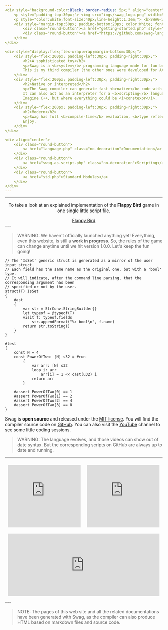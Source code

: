 ```yaml
---
<div style="background-color:Black; border-radius: 5px;" align="center">
    <p style="padding-top:30px;"> <img src="imgs/swag_logo.png" width=50%> </p>
    <p style="color:white;font-size:40px;line-height:1.3em;"> <b>SWAG</b> Programming Language </p>
    <div style="margin-top:50px; padding-bottom:20px; color:White; font-size:20px;">
        <div class="round-button"><a href="getting-started.php" style="color:#F7F900; text-decoration:none;">Getting Started</a></div>
        <div class="round-button"><a href="https://github.com/swag-lang/swag/releases" style="color:#F7F900; text-decoration:none;">Download the Compiler</a> </div>
    </div>
</div>

<div style="display:flex;flex-wrap:wrap;margin-bottom:30px;">
    <div style="flex:200px; padding-left:30px; padding-right:30px;">
        <h2>A sophisticated toy</h2>
        <p>Swag is a <b>system</b> programming language made for fun because, let's be honest, C++ is now an horrible and ugly beast !</p>
        This is my third compiler (the other ones were developed for AAA <b>game engines</b>), but that one is by far the most advanced.
    </div>
    <div style="flex:200px; padding-left:30px; padding-right:30px;">
        <h2>Native or interpreted</h2>
        <p>The Swag compiler can generate fast <b>native</b> code with a custom x64 backend or with LLVM.
        It can also act as an interpreter for a <b>scripting</b> language.</p>
        Imagine C++, but where everything could be <i>constexpr</i>.
    </div>
    <div style="flex:200px; padding-left:30px; padding-right:30px;">
        <h2>Modern</h2>
        <p>Swag has full <b>compile-time</b> evaluation, <b>type reflection</b> at both runtime and compile time, <b>meta programming</b>, <b>generics</b>, a powerful <b>macro system</b>...</p>
        Enjoy.
    </div>
</div>

<div align="center">
    <div class="round-button">
        <a href="language.php" class="no-decoration">Documentation</a>
    </div>
    <div class="round-button">
        <a href="swag-as-script.php" class="no-decoration">Scripting</a>
    </div>
    <div class="round-button">
        <a href="std.php">Standard Modules</a>
    </div>
</div>
---
```

---
<div align="center">
    <p>To take a look at an explained implementation of the <b>Flappy Bird</b> game in one single little script file.</p>
    <div class="round-button">
        <a href="flappy.php" class="no-decoration">Flappy Bird</a>
    </div>
</div>
---

> WARNING:
> We haven't officially launched anything yet! Everything, even this website, is still a **work in progress**. So, the rules of the game can change anytime until we hit version 1.0.0. Let's keep the fun going!

```swag
// The 'IsSet' generic struct is generated as a mirror of the user input struct.
// Each field has the same name as the original one, but with a 'bool' type.
// It will indicate, after the command line parsing, that the corresponding argument has been
// specified or not by the user.
struct(T) IsSet
{
    #ast
    {
        var str = StrConv.StringBuilder{}
        let typeof = @typeof(T)
        visit f: typeof.fields
            str.appendFormat("%: bool\n", f.name)
        return str.toString()
    }
}
```

```swag
#test
{
    const N = 4
    const PowerOfTwo: [N] s32 = #run
        {
            var arr: [N] s32
            loop i: arr
                arr[i] = 1 << cast(u32) i
            return arr
        }

    #assert PowerOfTwo[0] == 1
    #assert PowerOfTwo[1] == 2
    #assert PowerOfTwo[2] == 4
    #assert PowerOfTwo[3] == 8
}
```

Swag is **open source** and released under the [MIT license](https://github.com/swag-lang/swag/blob/master/LICENCE). You will find the compiler source code on [GitHub](https://github.com/swag-lang/swag). You can also visit the [YouTube](https://www.youtube.com/channel/UC9dkBu1nNfJDxUML7r7QH1Q) channel to see some little coding sessions.

> WARNING:
> The language evolves, and those videos can show out of date syntax. But the corresponding scripts on GitHub are always up to date and running.

---
<div style="display:flex; flex-wrap:wrap; ">
    <iframe style="width:200px; height:200px; flex:200px; padding:10px;" src="https://www.youtube.com/embed/Il0UuJCXTWI" title="Swag Live Coding - The Flappy Bird Game (silent)" frameborder="0" allowfullscreen></iframe>
    <iframe style="width:200px; height:200px; flex:200px; padding:10px;" src="https://www.youtube.com/embed/Bqr1pakewaU" title="Swag Live Coding - The Pacman Game (silent)" frameborder="0" allowfullscreen></iframe>
    <iframe style="width:200px; height:200px; flex:200px; padding:10px;" src="https://www.youtube.com/embed/f2rIXoH6H38" title="Swag Live Coding: The 2048 Game (silent)" frameborder="0" allowfullscreen></iframe>
</div>
---

> NOTE:
> The pages of this web site and all the related documentations have been generated with Swag, as the compiler can also produce HTML based on markdown files and source code.